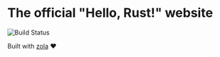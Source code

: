 # The official "Hello, Rust!" website

![Build Status](https://github.com/hello-rust/hello-rust.github.io/workflows/CI/badge.svg)

Built with [zola](https://www.getzola.org/) ❤️